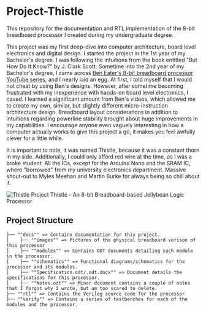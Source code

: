 # Project-Thistle

 This repository for the documentation and RTL implementation of the 8-bit breadboard processor I created during my undergraduate degree.

 This project was my first deep-dive into computer architecture, board level electronics and digital design. I started the project in the 1st year of my Bachelor's degree. I was following the intuitions from the book entitled "But How Do It Know?" by J. Clark Scott. Sometime into the 2nd year of my Bachelor's degree, I came across [Ben Eater's 8-bit breadboard processor YouTube series](https://eater.net/8bit/), and I nearly laid an egg. At first, I told myself that I would not cheat by using Ben's designs. However, after sometime becoming frustrated with my inexperience with hands-on board level electronics, I caved. I learned a significant amount from Ben's videos, which allowed me to create my own, similar, but slightly different micro-instruction architecture design. Breadboard layout considerations in addition to intuitions regarding powerline stability brought about huge improvements in my capabilities. I encourage anyone even vaguely interesting in how a computer actually works to give this project a go, it makes you feel awfully clever for a little while.

 It is important to note, it was named Thistle, because it was a constant thorn in my side. Additionally, I could only afford red wire at the time, as I was a broke student. All the ICs, except for the Arduino Nano and the SRAM IC, where "borrowed" from my university electronics department. Massive shout-out to Myles Meehan and Martin Burke for always being so chill about it.

 ![Thistle]("/docs/images/Thistle/Thistle.jpg")
 Project Thistle - An 8-bit Breadboard-based Jellybean Logic Processor

## Project Structure

```
├── ""docs"" => Contains documentation for this project.  
│    ├── ""images"" => Pictures of the physical breadboard verison of this processor
│    ├── ""modules"" => Contains ODT documents detailing each module in the processor.
│    ├── ""schematics"" => Functional diagrams/schematics for the processor and its modules. 
│    ├── ""Specification.odt/.odt.docx"" => Document details the specifications for this processor.  
│    ├── ""Notes.odt"" => Minor document contains a couple of notes that I forgot why I wrote, but am too scared to delete. 
├── ""rtl"" => Contains the Verilog source code for the processor
├── ""verify"" => Contains a series of testbenches for each of the modules and the processor.
```

